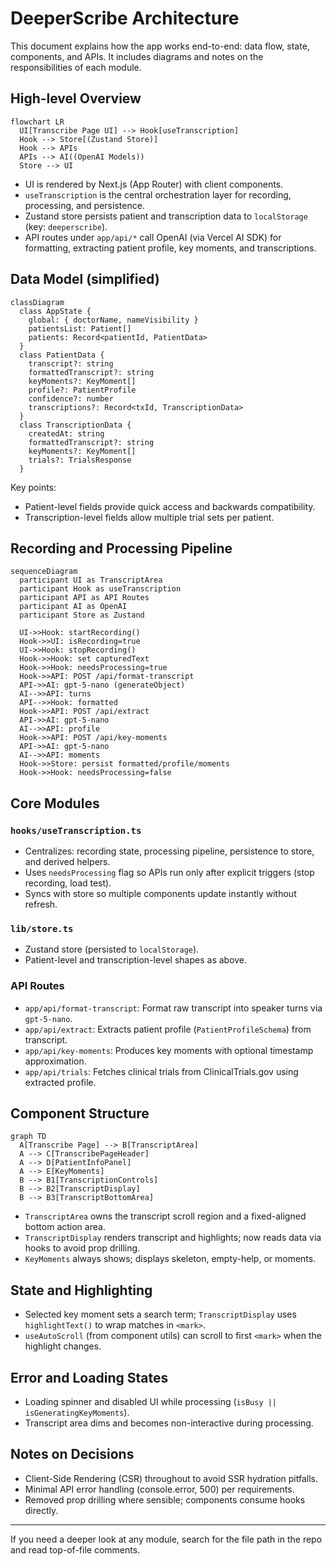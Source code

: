 # DeeperScribe Architecture

This document explains how the app works end-to-end: data flow, state, components, and APIs. It includes diagrams and notes on the responsibilities of each module.

## High-level Overview

```mermaid
flowchart LR
  UI[Transcribe Page UI] --> Hook[useTranscription]
  Hook --> Store[(Zustand Store)]
  Hook --> APIs
  APIs --> AI((OpenAI Models))
  Store --> UI
```

- UI is rendered by Next.js (App Router) with client components.
- `useTranscription` is the central orchestration layer for recording, processing, and persistence.
- Zustand store persists patient and transcription data to `localStorage` (key: `deeperscribe`).
- API routes under `app/api/*` call OpenAI (via Vercel AI SDK) for formatting, extracting patient profile, key moments, and transcriptions.

## Data Model (simplified)

```mermaid
classDiagram
  class AppState {
    global: { doctorName, nameVisibility }
    patientsList: Patient[]
    patients: Record<patientId, PatientData>
  }
  class PatientData {
    transcript?: string
    formattedTranscript?: string
    keyMoments?: KeyMoment[]
    profile?: PatientProfile
    confidence?: number
    transcriptions?: Record<txId, TranscriptionData>
  }
  class TranscriptionData {
    createdAt: string
    formattedTranscript?: string
    keyMoments?: KeyMoment[]
    trials?: TrialsResponse
  }
```

Key points:
- Patient-level fields provide quick access and backwards compatibility.
- Transcription-level fields allow multiple trial sets per patient.

## Recording and Processing Pipeline

```mermaid
sequenceDiagram
  participant UI as TranscriptArea
  participant Hook as useTranscription
  participant API as API Routes
  participant AI as OpenAI
  participant Store as Zustand

  UI->>Hook: startRecording()
  Hook->>UI: isRecording=true
  UI->>Hook: stopRecording()
  Hook->>Hook: set capturedText
  Hook->>Hook: needsProcessing=true
  Hook->>API: POST /api/format-transcript
  API->>AI: gpt-5-nano (generateObject)
  AI-->>API: turns
  API-->>Hook: formatted
  Hook->>API: POST /api/extract
  API->>AI: gpt-5-nano
  AI-->>API: profile
  Hook->>API: POST /api/key-moments
  API->>AI: gpt-5-nano
  AI-->>API: moments
  Hook->>Store: persist formatted/profile/moments
  Hook->>Hook: needsProcessing=false
```

## Core Modules

### `hooks/useTranscription.ts`
- Centralizes: recording state, processing pipeline, persistence to store, and derived helpers.
- Uses `needsProcessing` flag so APIs run only after explicit triggers (stop recording, load test).
- Syncs with store so multiple components update instantly without refresh.

### `lib/store.ts`
- Zustand store (persisted to `localStorage`).
- Patient-level and transcription-level shapes as above.

### API Routes
- `app/api/format-transcript`: Format raw transcript into speaker turns via `gpt-5-nano`.
- `app/api/extract`: Extracts patient profile (`PatientProfileSchema`) from transcript.
- `app/api/key-moments`: Produces key moments with optional timestamp approximation.
- `app/api/trials`: Fetches clinical trials from ClinicalTrials.gov using extracted profile.

## Component Structure

```mermaid
graph TD
  A[Transcribe Page] --> B[TranscriptArea]
  A --> C[TranscribePageHeader]
  A --> D[PatientInfoPanel]
  A --> E[KeyMoments]
  B --> B1[TranscriptionControls]
  B --> B2[TranscriptDisplay]
  B --> B3[TranscriptBottomArea]
```

- `TranscriptArea` owns the transcript scroll region and a fixed-aligned bottom action area.
- `TranscriptDisplay` renders transcript and highlights; now reads data via hooks to avoid prop drilling.
- `KeyMoments` always shows; displays skeleton, empty-help, or moments.

## State and Highlighting
- Selected key moment sets a search term; `TranscriptDisplay` uses `highlightText()` to wrap matches in `<mark>`.
- `useAutoScroll` (from component utils) can scroll to first `<mark>` when the highlight changes.

## Error and Loading States
- Loading spinner and disabled UI while processing (`isBusy || isGeneratingKeyMoments`).
- Transcript area dims and becomes non-interactive during processing.

## Notes on Decisions
- Client-Side Rendering (CSR) throughout to avoid SSR hydration pitfalls.
- Minimal API error handling (console.error, 500) per requirements.
- Removed prop drilling where sensible; components consume hooks directly.

---

If you need a deeper look at any module, search for the file path in the repo and read top-of-file comments.


